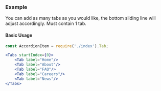 ### Example

You can add as many tabs as you would like, the bottom sliding line will adjust accordingly. Must contain 1 tab.

#### Basic Usage
```jsx
const AccordionItem = require('./index').Tab;

<Tabs startIndex={0}>
    <Tab label="Home"/>
    <Tab label="About"/>
    <Tab label="FAQ"/>
    <Tab label="Careers"/>
    <Tab label="News"/>
</Tabs>
```
